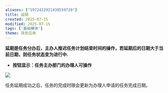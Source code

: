 ```yaml
---
aliases: ["1972422921438559720"]
title: 延期
created: 2025-07-15
modified: 2025-07-15
tags: ['基础模块']
theme: 政务应用
---
```


**延期是任务分办后，主办人推迟任务计划结束时间的操作，若延期后的日期大于当前日期，则任务状态变为进行中.**

- **按钮显示：任务主办部门的办理人可操作**

![](https://myhelpdoc.oss-cn-heyuan.aliyuncs.com/mdimages/2c83ddef1033739977b2472b2668c3d2.jpg)

任务延期成功之后，任务的完成时限会更新为办理人申请的任务完成日期。

